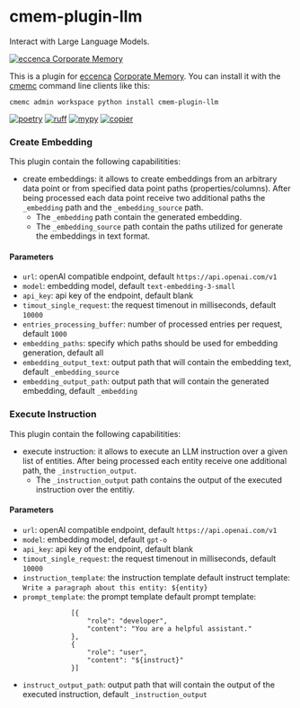 # cmem-plugin-llm

Interact with Large Language Models.

[![eccenca Corporate Memory][cmem-shield]][cmem-link]

This is a plugin for [eccenca](https://eccenca.com) [Corporate Memory](https://documentation.eccenca.com). You can install it with the [cmemc](https://eccenca.com/go/cmemc) command line clients like this:

```
cmemc admin workspace python install cmem-plugin-llm
```
  
[![poetry][poetry-shield]][poetry-link] [![ruff][ruff-shield]][ruff-link] [![mypy][mypy-shield]][mypy-link] [![copier][copier-shield]][copier] 

[cmem-link]: https://documentation.eccenca.com
[cmem-shield]: https://img.shields.io/endpoint?url=https://dev.documentation.eccenca.com/badge.json
[poetry-link]: https://python-poetry.org/
[poetry-shield]: https://img.shields.io/endpoint?url=https://python-poetry.org/badge/v0.json
[ruff-link]: https://docs.astral.sh/ruff/
[ruff-shield]: https://img.shields.io/endpoint?url=https://raw.githubusercontent.com/astral-sh/ruff/main/assets/badge/v2.json&label=Code%20Style
[mypy-link]: https://mypy-lang.org/
[mypy-shield]: https://www.mypy-lang.org/static/mypy_badge.svg
[copier]: https://copier.readthedocs.io/
[copier-shield]: https://img.shields.io/endpoint?url=https://raw.githubusercontent.com/copier-org/copier/master/img/badge/badge-grayscale-inverted-border-purple.json

### Create Embedding

This plugin contain the following capabilitities:

- create embeddings: it allows to create embeddings from an arbitrary data point or from specified data point paths (properties/columns).
After being processed each data point receive two additional paths the ```_embedding``` path and the ```_embedding_source``` path.
  - The ```_embedding``` path contain the generated embedding.
  - The ```_embedding_source``` path contain the paths utilized for generate the embeddings in text format.

#### Parameters

- ```url```: openAI compatible endpoint, default ```https://api.openai.com/v1```
- ```model```: embedding model, default ```text-embedding-3-small```
- ```api_key```: api key of the endpoint, default blank
- ```timout_single_request```: the request timenout in milliseconds, default ```10000```
- ```entries_processing_buffer```: number of processed entries per request, default ```1000```
- ```embedding_paths```: specify which paths should be used for embedding generation, default all
- ```embedding_output_text```: output path that will contain the embedding text, default ```_embedding_source```
- ```embedding_output_path```: output path that will contain the generated embedding, default ```_embedding```

### Execute Instruction

This plugin contain the following capabilitities:

- execute instruction: it allows to execute an LLM instruction over a given list of entities.
After being processed each entity receive one additional path, the ```_instruction_output```.
  - The ```_instruction_output``` path contains the output of the executed instruction over the entitiy.


#### Parameters

- ```url```: openAI compatible endpoint, default ```https://api.openai.com/v1```
- ```model```: embedding model, default ```gpt-o```
- ```api_key```: api key of the endpoint, default blank
- ```timout_single_request```: the request timenout in milliseconds, default ```10000```
- ```instruction_template```: the instruction template
  default instruct template: ```Write a paragraph about this entity: ${entity}```
- ```prompt_template```: the prompt template
  default prompt template:
  ```
              [{
                  "role": "developer",
                  "content": "You are a helpful assistant."
              },
              {
                  "role": "user",
                  "content": "${instruct}"
              }]
  ```
- ```instruct_output_path```: output path that will contain the output of the executed instruction, default ```_instruction_output```